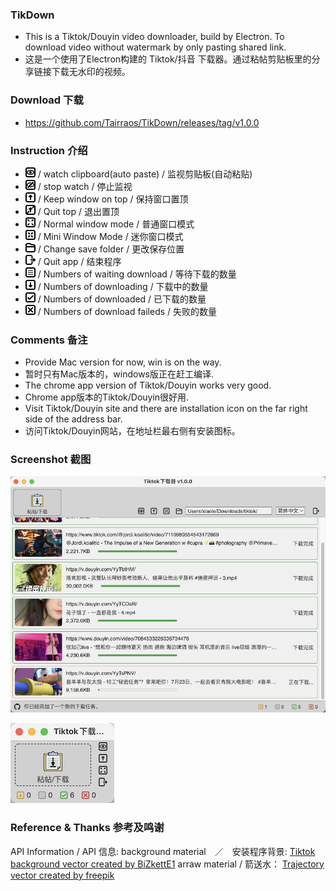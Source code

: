 ### TikDown
- This is a Tiktok/Douyin video downloader, build by Electron. To download video without watermark by only pasting shared link.
- 这是一个使用了Electron构建的 Tiktok/抖音 下载器。通过粘帖剪贴板里的分享链接下载无水印的视频。
### Download 下载
- https://github.com/Tairraos/TikDown/releases/tag/v1.0.0

### Instruction 介绍
- ![watch](resource/watch.png) / watch clipboard(auto paste) / 监视剪贴板(自动粘贴)
- ![stopwatch](resource/stopwatch.png) / stop watch / 停止监视
- ![keeptop](resource/keeptop.png) / Keep window on top / 保持窗口置顶
- ![quittop](resource/quittop.png) / Quit top / 退出置顶
- ![maximize](resource/maximize.png) / Normal window mode / 普通窗口模式
- ![minimize](resource/minimize.png) / Mini Window Mode / 迷你窗口模式
- ![folder](resource/folder.png) / Change save folder / 更改保存位置
- ![exit](resource/exit.png) / Quit app / 结束程序
- ![waiting](resource/waiting.png) / Numbers of waiting download / 等待下载的数量
- ![downloading](resource/downloading.png) / Numbers of downloading / 下载中的数量
- ![downloaded](resource/downloaded.png) / Numbers of downloaded / 已下载的数量
- ![failed](resource/failed.png) / Numbers of download faileds / 失败的数量


### Comments 备注
- Provide Mac version for now, win is on the way. 
- 暂时只有Mac版本的，windows版正在赶工编译.
- The chrome app version of Tiktok/Douyin works very good. 
- Chrome app版本的Tiktok/Douyin很好用.
- Visit Tiktok/Douyin site and there are installation icon on the far right side of the address bar. 
- 访问Tiktok/Douyin网站，在地址栏最右侧有安装图标。

### Screenshot 截图
![Normal UI 普通界面](resource/UI.png)

![Mini UI 迷你界面](resource/MiniUI.png)


### Reference & Thanks 参考及鸣谢
API Information / API 信息: 
background material　／　安装程序背景: [Tiktok background vector created by BiZkettE1](https://www.freepik.com/vectors/tiktok-background)
arraw material / 箭送水： [Trajectory vector created by freepik](https://www.freepik.com/vectors/trajectory)